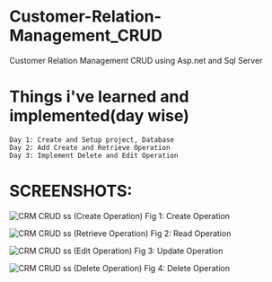 # Customer-Relation-Management_CRUD

Customer Relation Management CRUD using Asp.net and Sql Server

# Things i've learned and implemented(day wise)

    Day 1: Create and Setup project, Database
    Day 2: Add Create and Retrieve Operation
    Day 3: Implement Delete and Edit Operation

# SCREENSHOTS:

![CRM CRUD ss (Create Operation)](https://github.com/user-attachments/assets/709c0024-ebef-49e2-8dbb-7665640d377d)
Fig 1: Create Operation

![CRM CRUD ss (Retrieve Operation)](https://github.com/user-attachments/assets/8b6356b3-1056-466e-a303-c816e402ad18)
Fig 2: Read Operation

![CRM CRUD ss (Edit Operation)](https://github.com/user-attachments/assets/1c5e8098-6b08-463a-8a67-fa793b685857)
Fig 3: Update Operation

![CRM CRUD ss (Delete Operation)](https://github.com/user-attachments/assets/caa68238-ef59-4d3b-a0bd-5a1168dbab84)
Fig 4: Delete Operation
